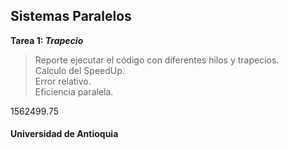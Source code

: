 ## Sistemas Paralelos ##

**Tarea 1: _Trapecio_**
> Reporte ejecutar el código con diferentes hilos y trapecios.  
> Calculo del SpeedUp.  
> Error relativo.  
> Eficiencia paralela.  

1562499.75
#### Universidad de Antioquia ####
